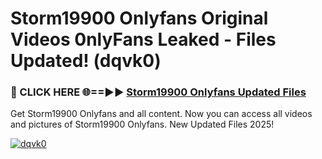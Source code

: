 # Storm19900 Onlyfans Original Videos 0nlyFans Leaked - Files Updated! (dqvk0)

<h3>🔴 CLICK HERE 🌐==►► <a href="https://tinyurl.com/2m67pmp6" rel="nofollow">Storm19900 Onlyfans Updated Files</a></h3>

Get Storm19900 Onlyfans and all content. Now you can access all videos and pictures of Storm19900 Onlyfans. New Updated Files 2025!

[![dqvk0](https://i.imgur.com/H4QAA4z.gif)](https://tinyurl.com/2m67pmp6)